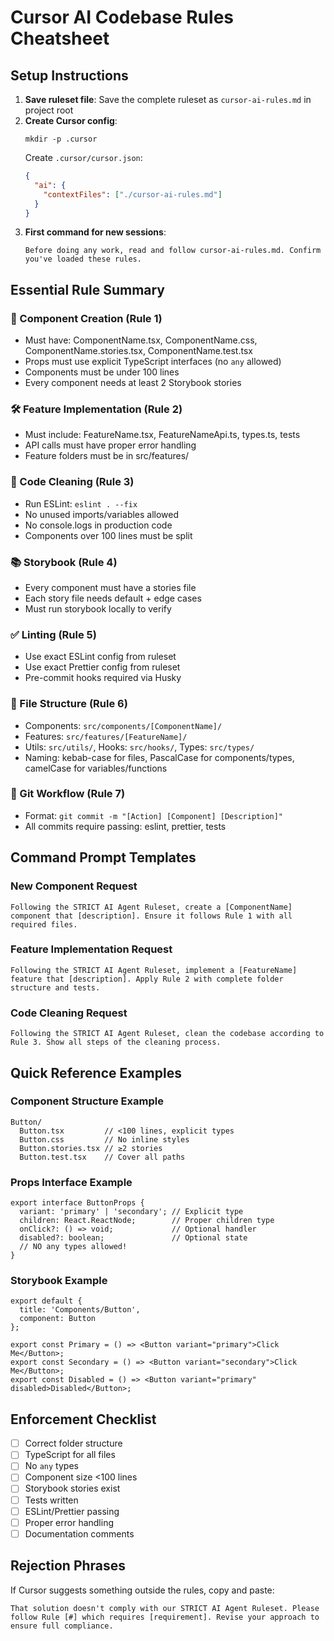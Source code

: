 # Cursor AI Codebase Rules Cheatsheet

## Setup Instructions

1. **Save ruleset file**: Save the complete ruleset as `cursor-ai-rules.md` in project root
2. **Create Cursor config**:
   ```
   mkdir -p .cursor
   ```
   Create `.cursor/cursor.json`:
   ```json
   {
     "ai": {
       "contextFiles": ["./cursor-ai-rules.md"]
     }
   }
   ```
3. **First command for new sessions**:
   ```
   Before doing any work, read and follow cursor-ai-rules.md. Confirm you've loaded these rules.
   ```

## Essential Rule Summary

### 🧩 Component Creation (Rule 1)
- Must have: ComponentName.tsx, ComponentName.css, ComponentName.stories.tsx, ComponentName.test.tsx
- Props must use explicit TypeScript interfaces (no `any` allowed)
- Components must be under 100 lines
- Every component needs at least 2 Storybook stories

### 🛠️ Feature Implementation (Rule 2)
- Must include: FeatureName.tsx, FeatureNameApi.ts, types.ts, tests
- API calls must have proper error handling
- Feature folders must be in src/features/

### 🧹 Code Cleaning (Rule 3)
- Run ESLint: `eslint . --fix`
- No unused imports/variables allowed
- No console.logs in production code
- Components over 100 lines must be split

### 📚 Storybook (Rule 4)
- Every component must have a stories file
- Each story file needs default + edge cases
- Must run storybook locally to verify

### ✅ Linting (Rule 5)
- Use exact ESLint config from ruleset
- Use exact Prettier config from ruleset
- Pre-commit hooks required via Husky

### 📂 File Structure (Rule 6)
- Components: `src/components/[ComponentName]/`
- Features: `src/features/[FeatureName]/`
- Utils: `src/utils/`, Hooks: `src/hooks/`, Types: `src/types/`
- Naming: kebab-case for files, PascalCase for components/types, camelCase for variables/functions

### 🔄 Git Workflow (Rule 7)
- Format: `git commit -m "[Action] [Component] [Description]"`
- All commits require passing: eslint, prettier, tests

## Command Prompt Templates

### New Component Request
```
Following the STRICT AI Agent Ruleset, create a [ComponentName] component that [description]. Ensure it follows Rule 1 with all required files.
```

### Feature Implementation Request
```
Following the STRICT AI Agent Ruleset, implement a [FeatureName] feature that [description]. Apply Rule 2 with complete folder structure and tests.
```

### Code Cleaning Request
```
Following the STRICT AI Agent Ruleset, clean the codebase according to Rule 3. Show all steps of the cleaning process.
```

## Quick Reference Examples

### Component Structure Example
```
Button/
  Button.tsx         // <100 lines, explicit types
  Button.css         // No inline styles
  Button.stories.tsx // ≥2 stories
  Button.test.tsx    // Cover all paths
```

### Props Interface Example
```tsx
export interface ButtonProps {
  variant: 'primary' | 'secondary'; // Explicit type
  children: React.ReactNode;        // Proper children type
  onClick?: () => void;             // Optional handler
  disabled?: boolean;               // Optional state
  // NO any types allowed!
}
```

### Storybook Example
```tsx
export default { 
  title: 'Components/Button', 
  component: Button 
};

export const Primary = () => <Button variant="primary">Click Me</Button>;
export const Secondary = () => <Button variant="secondary">Click Me</Button>;
export const Disabled = () => <Button variant="primary" disabled>Disabled</Button>;
```

## Enforcement Checklist

- [ ] Correct folder structure
- [ ] TypeScript for all files
- [ ] No `any` types
- [ ] Component size <100 lines
- [ ] Storybook stories exist
- [ ] Tests written
- [ ] ESLint/Prettier passing
- [ ] Proper error handling
- [ ] Documentation comments

## Rejection Phrases

If Cursor suggests something outside the rules, copy and paste:

```
That solution doesn't comply with our STRICT AI Agent Ruleset. Please follow Rule [#] which requires [requirement]. Revise your approach to ensure full compliance.
```
